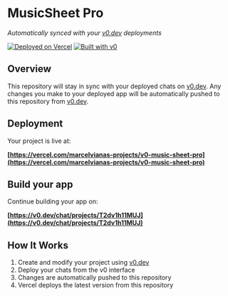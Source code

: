 # MusicSheet Pro

*Automatically synced with your [v0.dev](https://v0.dev) deployments*

[![Deployed on Vercel](https://img.shields.io/badge/Deployed%20on-Vercel-black?style=for-the-badge&logo=vercel)](https://vercel.com/marcelvianas-projects/v0-music-sheet-pro)
[![Built with v0](https://img.shields.io/badge/Built%20with-v0.dev-black?style=for-the-badge)](https://v0.dev/chat/projects/T2dv1h11MUJ)

## Overview

This repository will stay in sync with your deployed chats on [v0.dev](https://v0.dev).
Any changes you make to your deployed app will be automatically pushed to this repository from [v0.dev](https://v0.dev).

## Deployment

Your project is live at:

**[https://vercel.com/marcelvianas-projects/v0-music-sheet-pro](https://vercel.com/marcelvianas-projects/v0-music-sheet-pro)**

## Build your app

Continue building your app on:

**[https://v0.dev/chat/projects/T2dv1h11MUJ](https://v0.dev/chat/projects/T2dv1h11MUJ)**

## How It Works

1. Create and modify your project using [v0.dev](https://v0.dev)
2. Deploy your chats from the v0 interface
3. Changes are automatically pushed to this repository
4. Vercel deploys the latest version from this repository